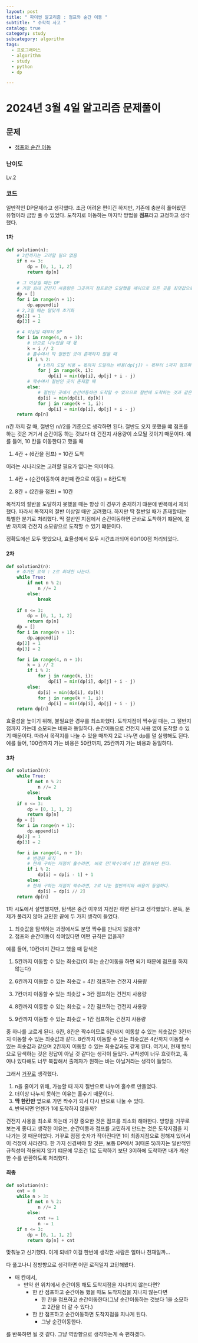 ```yaml
---
layout: post
title: " 파이썬 알고리즘 : 점프와 순간 이동 "
subtitle: " 수학적 사고 "
catalog: true
category: study
subcategory: algorithm
tags:
  - 프로그래머스
  - algorithm
  - study
  - python
  - dp

---
```


# 2024년 3월 4일 알고리즘 문제풀이

## 문제

- [점프와 순간 이동](https://school.programmers.co.kr/learn/courses/30/lessons/12980)

### 난이도

Lv.2

### 코드

일반적인 DP문제라고 생각했다. 조금 어려운 편이긴 하지만, 기존에 충분히 풀어봤던 유형이라 금방 풀 수 있었다. 도착지로 이동하는 마지막 방법을 **점프**라고 고정하고 생각했다. 

#### 1차

```python
def solution(n):
    # 3칸까지는 고려할 필요 없음
    if n <= 3:
        dp = [0, 1, 1, 2]
        return dp[n]
    
    # 그 이상일 때는 DP
    # 가장 최대 건전지 사용량은 그곳까지 점프로만 도달했을 때이므로 모든 곳을 최댓값으로 초기화한다.
    dp = []
    for i in range(n + 1):
        dp.append(i)
    # 2,3일 때는 알맞게 초기화
    dp[2] = 1
    dp[3] = 2

    # 4 이상일 때부터 DP
    for i in range(4, n + 1):
        # 반으로 나누었을 때 몫
        k = i // 2
        # 홀수여서 딱 절반인 곳이 존재하지 않을 때
        if i % 2:
            # i까지 도달 비용 = 몫까지 도달하는 비용(dp[j]) + 몫부터 i까지 점프하는 비용(i-j)
            for j in range(k, i):
                dp[i] = min(dp[i], dp[j] + i - j)
        # 짝수여서 절반인 곳이 존재할 때
        else:
            # 절반인 곳에서 순간이동하면 도착할 수 있으므로 절반에 도착하는 것과 같은 값
            dp[i] = min(dp[i], dp[k])
            for j in range(k + 1, i):
                dp[i] = min(dp[i], dp[j] + i - j)
    return dp[n]
```

 n칸 까지 갈 때, 절반인 n//2를 기준으로 생각하면 된다. 절반도 오지 못했을 떄 점프를 하는 것은 거기서 순간이동 하는 것보다 더 건전지 사용량이 소모될 것이기 때문이다. 예를 들어, 10 칸을 이동한다고 했을 때 

1. 4칸 + (6칸을 점프) = 10칸 도착

이라는 시나리오는 고려할 필요가 없다는 의미이다.

1. 4칸 + (순간이동하여 8번째 칸으로 이동) = 8칸도착

2. 8칸 + (2칸을 점프) = 10칸

목적지의 절반을 도달하지 못했을 때는 항상 이 경우가 존재하기 떄문에 반복에서 제외했다. 따라서 목적지의 절반 이상일 때만 고려했다. 하지만 딱 절반일 때가 존재할때는 특별한 분기로 처리했다. 딱 절반인 지점에서 순간이동하면 곧바로 도착하기 떄문에, 절반 까지의 건전지 소모량으로 도착할 수 있기 떄문이다.

 정확도에선 모두 맞았으나, 효율성에서 모두 시간초과되어 60/100점 처리되었다.

#### 2차

```python
def solution2(n):
    # 추가된 로직 : 2르 최대한 나눈다.
    while True:
        if not n % 2:
            n //= 2
        else:
            break
            
    if n <= 3:
        dp = [0, 1, 1, 2]
        return dp[n]
    dp = []
    for i in range(n + 1):
        dp.append(i)
    dp[2] = 1
    dp[3] = 2

    for i in range(4, n + 1):
        k = i // 2
        if i % 2:
            for j in range(k, i):
                dp[i] = min(dp[i], dp[j] + i - j)
        else:
            dp[i] = min(dp[i], dp[k])
            for j in range(k + 1, i):
                dp[i] = min(dp[i], dp[j] + i - j)
    return dp[n]
```

 효율성을 높이기 위해, 불필요한 경우를 최소화했다. 도착지점이 짝수일 때는, 그 절반지점까지 가는데 소모되는 비용과 동일하다. 순간이동으로 건전지 사용 없이 도착할 수 있기 때문이다. 따라서 목적지를 나눌 수 있을 때까지 2로 나누면 dp를 덜 실행해도 된다. 예를 들어, 100칸까지 가는 비용은 50칸까지, 25칸까지 가는 비용과 동일하다.

#### 3차

```python
def solution3(n):
    while True:
        if not n % 2:
            n //= 2
        else:
            break
    if n <= 3:
        dp = [0, 1, 1, 2]
        return dp[n]
    dp = []
    for i in range(n + 1):
        dp.append(i)
    dp[2] = 1
    dp[3] = 2

    for i in range(4, n + 1):
        # 변경된 로직
        # 현재 구하는 지점이 홀수라면, 바로 전(짝수)에서 1칸 점프하면 된다.
        if i % 2:
            dp[i] = dp[i - 1] + 1
        else:
        # 현재 구하는 지점이 짝수라면, 2로 나눈 절반까지와 비용이 동일하다.
            dp[i] = dp[i // 2]
    return dp[n]
```

1차 시도에서 설명했지만, 탐색은 중간 이후의 지점만 하면 된다고 생각했었다. 문득, 문제가 풀리지 않아 고민한 끝에 두 가지 생각이 들었다.

1. 최솟값을 탐색하는 과정에서도 분명 짝수를 만나지 않을까?
2. 점프와 순간이동이 섞여있다면 어떤 규칙은 없을까?



예를 들어, 10칸까지 간다고 했을 때 탐색은 

1. 5칸까지 이동할 수 있는 최솟값(이 후는 순간이동을 하면 되기 때문에 점프를 하지 않는다)
2. 6칸까지 이동할 수 있는 최솟값 + 4칸 점프하는 건전지 사용량

3. 7칸까지 이동할 수 있는 최솟값 + 3칸 점프하는 건전지 사용량
4. 8칸까지 이동할 수 있는 최솟값 + 2칸 점프하는 건전지 사용량
5. 9칸까지 이동할 수 있는 최솟값 + 1칸 점프하는 건전지 사용량

중 하나를 고르게 된다. 6칸, 8칸은 짝수이므로 6칸까지 이동할 수 있는 최솟값은 3칸까지 이동할 수 있는 최솟값과 같다. 8칸까지 이동할 수 있는 최솟값은 4칸까지 이동할 수 있는 최솟값과 같으며 2칸까지 이동할 수 있는 최솟값과도 같게 된다. 여기서, 현재 방식으로 탐색하는 것은 정답이 아닐 것 같다는 생각이 들었다. 규칙성이 너무 흐릿하고, 혹여나 있다해도 너무 복잡해서 출제자가 원하는 바는 아닐거라는 생각이 들었다.

그래서 <u>거꾸로</u> 생각했다. 

1.  n을 줄이기 위해, 가능할 때 까지 절반으로 나누어 홀수로 만들었다.
2. 더이상 나누지 못하는 이유는 홀수기 때문이다.
3. **딱 한칸만** 옆으로 가면 짝수가 되서 다시 반으로 나눌 수 있다.
4. 반복되면 언젠가 1에 도착하지 않을까?

건전지 사용을 최소로 하는데 가장 중요한 것은 점프를 최소화 해야한다.  방향을 거꾸로 보는게 좋다고 생각한 이유는, 순간이동과 점프를 고민하게 만드는 것은 도착지점을 지나가는 것 때문이었다. 거꾸로 점점 숫자가 작아진다면 1이 최종지점으로 정해져 있어서 이 걱정이 사라진다. 한 가지 신경써야 할 것은, 보통 DP에서 3(때론 5)까지는 일반적인 규칙성이 적용되지 않기 떄문에 무조건 1로 도착하기 보단 3이하에 도착하면 내가 계산한 수를 반환하도록 처리했다.

#### 최종

```python
def solution(n):
    cnt = 0
    while n > 3:
        if not n % 2:
            n //= 2
        else:
            cnt += 1
            n -= 1
    if n <= 3:
        dp = [0, 1, 1, 2]
        return dp[n] + cnt
```

맞춰놓고 신기했다. 이게 되네? 이걸 한번에 생각한 사람은 얼마나 천재일까...

다 풀고나니 정방향으로 생각하면 어떤 로직일지 고민해봤다. 

- 매 칸에서, 
  - 만약 현 위치에서 순간이동 해도 도착지점을 지나치지 않는다면? 
    - 한 칸 점프하고 순간이동 했을 때도 도착지점을 지나지 않는다면 
      - 한 칸을 점프하고 순간이동한다(그냥 순간이동하는 것보다 1을 소모하고 2칸을 더 갈 수 있다.)
    - 한 칸 점프하고 순간이동하면 도착지점을 지나게 된다.
      - 그냥 순간이동한다.

를 반복하면 될 것 같다. 그냥 역방향으로 생각하는게 속 편하겠다.
